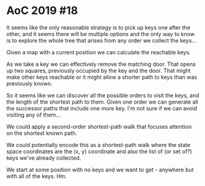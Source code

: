 # AoC 2019 #18

It seems like the only reasonable strategy is to pick up keys one after the
other, and it seems there will be multiple options and the only way to know is
to explore the whole tree that arises from any order we collect the keys...

Given a map with a current position we can calculate the reachable keys.

As we take a key we can effectively remove the matching door. That opens up
two squares, previously occupied by the key and the door. That might make other
keys reachable or it might allow a shorter path to keys than was previously
known.

So it seems like we can discover all the possible orders to visit the keys,
and the length of the shortest path to them. Given one order we can generate
all the successor paths that include one more key. I'm not sure if we can 
avoid visiting any of them...

We could apply a second-order shortest-path walk that focuses attention on the
shortest known path.

We could potentially encode this as a shortest-path walk where the state space
coordinates are the (x, y) coordinate and also the list of (or set of?) keys
we've already collected.

We start at some position with no keys and we want to get - anywhere but with 
all of the keys. Hm.
